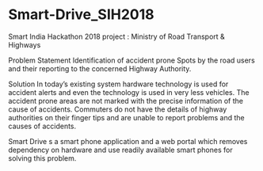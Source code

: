 # Smart-Drive_SIH2018
Smart India Hackathon 2018 project : Ministry of Road Transport & Highways

Problem Statement
Identification of accident prone Spots by the road users and their reporting to the concerned Highway Authority.

Solution
In today’s existing system hardware technology is used for accident alerts and even the technology is used in very less vehicles. The accident prone areas are not marked with the precise information of the cause of accidents. Commuters do not have the details of highway authorities on their finger tips and are unable to report problems and the causes of accidents.

Smart Drive s a smart phone application and a web portal which removes dependency on hardware and use readily available smart phones for solving this problem.

